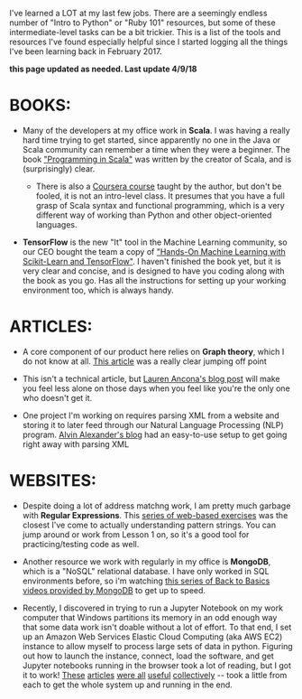 I've learned a LOT at my last few jobs.
There are a seemingly endless number of "Intro to Python" or "Ruby 101" resources, but some of these intermediate-level tasks can be a bit trickier.
This is a list of the tools and resources I've found especially helpful since I started logging all the things I've been learning back in February 2017.


**this page updated as needed. Last update 4/9/18**

# BOOKS:
* Many of the developers at my office work in **Scala**. I was having a really hard time trying to get started, since apparently no one in the Java or Scala community can remember a time when they were a beginner.
The book ["Programming in Scala"](https://www.amazon.com/Programming-Scala-Comprehensive-Step-Step/dp/0981531644) was written by the creator of Scala, and is (surprisingly) clear. 
  * There is also a [Coursera course](https://www.coursera.org/learn/progfun1) taught by the author, but don't be fooled, it is not an intro-level class.
It presumes that you have a full grasp of Scala syntax and functional programming, which is a very different way of working than Python and other object-oriented languages.

* **TensorFlow** is the new "It" tool in the Machine Learning community, so our CEO bought the team a copy of ["Hands-On Machine Learning with Scikit-Learn and TensorFlow"](https://www.amazon.com/Hands-Machine-Learning-Scikit-Learn-TensorFlow/dp/1491962291).
I haven't finished the book yet, but it is very clear and concise, and is designed to have you coding along with the book as you go. Has all the instructions for setting up your working environment too, which is always handy. 

# ARTICLES:
* A core component of our product here relies on **Graph theory**, which I do not know at all. [This article](https://dev.to/vaidehijoshi/a-gentle-introduction-to-graph-theory) was a really clear jumping off point

* This isn't a technical article, but [Lauren Ancona's blog post](http://laurenancona.com/blog/illustration/everyones-been-winging-it-since-forever) will make you feel less alone on those days when you feel like you're the only one who doesn't get it. 

* One project I'm working on requires parsing XML from a website and storing it to later feed through our Natural Language Processing (NLP) program. [Alvin Alexander's blog](http://alvinalexander.com/source-code/scala-how-to-http-download-xml-rss-feed-timeout) had an easy-to-use setup to get going right away with parsing XML


# WEBSITES: 

* Despite doing a lot of address matchng work, I am pretty much garbage with **Regular Expressions**. This [series of web-based exercises](https://regexone.com/) was the closest I've come to actually understanding pattern strings.
You can jump around or work from Lesson 1 on, so it's a good tool for practicing/testing code as well.

* Another resource we work with regularly in my office is **MongoDB**, which is a "NoSQL" relational database. I have only worked in SQL environments before, so i'm watching [this series of Back to Basics videos provided by MongoDB](https://resources.mongodb.com/getting-started-with-mongodb/back-to-basics-1-introduction-to-nosql) to get up to speed.

* Recently, I discovered in trying to run a Jupyter Notebook on my work computer that Windows partitions its memory in an odd enough way that some data work isn't doable without a lot of effort. To that end, I set up an Amazon Web Services Elastic Cloud Computing (aka AWS EC2) instance to allow myself to process large sets of data in python. Figuring out how to launch the instance, connect, load the software, and get Jupyter notebooks running in the browser took a lot of reading, but I got it to work! [These](https://chrisalbon.com/aws/basics/run_project_jupyter_on_amazon_ec2/) [articles](https://medium.com/@alexjsanchez/python-3-notebooks-on-aws-ec2-in-15-mostly-easy-steps-2ec5e662c6c6) [were all](https://towardsdatascience.com/setting-up-and-using-jupyter-notebooks-on-aws-61a9648db6c5) [useful](https://aws.amazon.com/premiumsupport/knowledge-center/ec2-linux-python34-boto3/) [collectively](https://hackernoon.com/aws-ec2-part-3-installing-anaconda-on-ec2-linux-ubuntu-dbef0835818a) -- took a little from each to get the whole system up and running in the end. 
